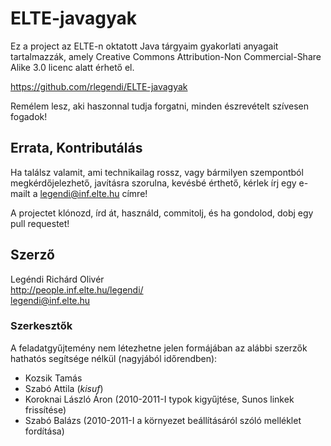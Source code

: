 # ELTE-javagyak #
Ez a project az ELTE-n oktatott Java tárgyaim gyakorlati anyagait tartalmazzák,
amely Creative Commons Attribution-Non Commercial-Share Alike 3.0 licenc alatt
érhető el.

<https://github.com/rlegendi/ELTE-javagyak>

Remélem lesz, aki haszonnal tudja forgatni, minden észrevételt szívesen fogadok!

## Errata, Kontributálás ##
Ha találsz valamit, ami technikailag rossz, vagy bármilyen szempontból
megkérdőjelezhető, javításra szorulna, kevésbé érthető, kérlek írj egy e-mailt
a <legendi@inf.elte.hu> címre!

A projectet klónozd, írd át, használd, commitolj, és ha gondolod, dobj egy pull
requestet!

## Szerző ##
Legéndi Richárd Olivér  
<http://people.inf.elte.hu/legendi/>  
<legendi@inf.elte.hu>

### Szerkesztők ###
A feladatgyűjtemény nem létezhetne jelen formájában az alábbi szerzők hathatós
segítsége nélkül (nagyjából időrendben):

* Kozsik Tamás
* Szabó Attila (*kisuf*)
* Koroknai László Áron (2010-2011-I typok kigyűjtése, Sunos linkek frissítése)
* Szabó Balázs (2010-2011-I a környezet beállításáról szóló melléklet fordítása)

